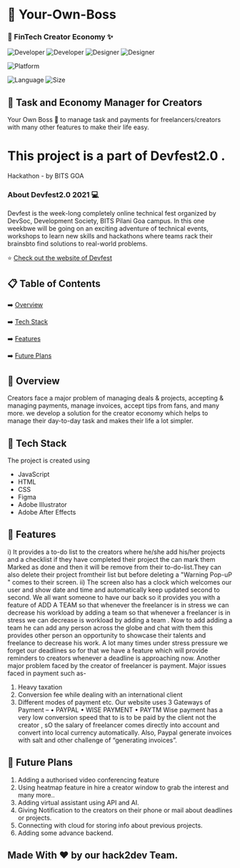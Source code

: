 
# 📖 Your-Own-Boss
### 🧐 FinTech Creator Economy ✨





![Developer](https://img.shields.io/badge/developer-priyanshi2909-brightgreen)
![Developer](https://img.shields.io/badge/developer-anant7393-brightgreen)
![Designer](https://img.shields.io/badge/designer-dikshitajain13-orange)
![Designer](https://img.shields.io/badge/designer-vasavi001-orange)

![Platform](https://img.shields.io/badge/platform-Visual%20Studio%20Code-blue)


![Language](https://img.shields.io/github/languages/top/Priyanshi-Raj/Your-Own-Boss)
![Size](https://img.shields.io/github/repo-size/Priyanshi-Raj/Your-Own-Boss)
## 💬 Task and Economy Manager for Creators

Your Own Boss 👨 to manage task and payments for freelancers/creators with many other features to make their life easy.


# This project is a part of Devfest2.0 .
  Hackathon - by BITS GOA
  ### About Devfest2.0 2021 💻
  Devfest is the week-long completely online technical fest organized by DevSoc, Development Society, BITS Pilani Goa campus. In this one weekbwe will be going on an exciting adventure of technical events, workshops to learn new skills and hackathons where teams rack their brainsbto find solutions to real-world problems.

⭐ [Check out the website of Devfest](https://fest.devsoc.club/)


## 📋 Table of Contents
 ➡️   [Overview](#-overview)
 
 ➡️   [Tech Stack](#-tech-stack)
 
 ➡️   [Features](#-features)
 
 ➡️   [Future Plans](#-future-plans)
 

## 👩‍ Overview
Creators face a major problem of managing deals & projects, accepting & managing payments, manage invoices, accept tips from fans, and many more.
we develop a solution for the creator economy which helps to manage their day-to-day task
and makes their life a lot simpler.
    
## 🔆 Tech Stack
The project is created using
-  JavaScript
-  HTML
-  CSS
-  Figma
-  Adobe Illustrator
-  Adobe After Effects

## 👬 Features
i) It provides a to-do list to the creators where he/she add his/her projects and a checklist if they have completed their project the can mark them Marked as done and then it will be remove from their to-do-list.They can also delete their project fromtheir list but before deleting a "Warning Pop-uP " comes to their screen.
  ii) The screen also has a clock which welcomes our user and show date and time and automatically keep updated second to second.
We all want someone to have  our back so it provides you with a feature of ADD A TEAM so that whenever the freelancer is in stress we can decrease his workload by adding a team so that whenever a freelancer is in stress we can decrease is workload by adding a team .   Now to add adding a team he can add any person across the globe and chat with them this provides other person an opportunity to showcase their talents and freelance to decrease his work.
 A lot many times under stress pressure we forget our deadlines so for that we have a feature which will provide reminders to creators whenever a deadline  is approaching now.
 Another major problem faced by the creator of freelancer is payment.
Major issues faced in payment such as-
1.	Heavy taxation
2.	Conversion fee while dealing with an international client
3.	Different modes of payment etc.
Our website uses 3 Gateways of Payment –
•	PAYPAL
•	WISE PAYMENT
•	PAYTM
Wise payment has a very low conversion speed that to is to be paid by the client not the creator , sO the salary of freelancer comes directly into account and convert into local currency automatically.
Also, Paypal generate invoices with salt and other challenge of “generating invoices”.



## 🚀 Future Plans
 1.  Adding a authorised video conferencing feature 
 2.  Using heatmap feature in hire a creator window to grab the interest and many more..
 3.  Adding virtual assistant using API and AI.
 4.  Giving Notification to the creators on their phone or mail about deadlines or projects.
 5.  Connecting with cloud for storing info about previous projects.
 6.  Adding some advance backend.



## Made With ❤️ by our hack2dev Team.


